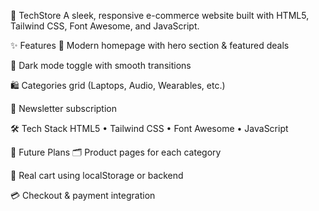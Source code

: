 🛒 TechStore
A sleek, responsive e-commerce website built with HTML5, Tailwind CSS, Font Awesome, and JavaScript.

✨ Features
🚀 Modern homepage with hero section & featured deals

🌙 Dark mode toggle with smooth transitions

🛍️ Categories grid (Laptops, Audio, Wearables, etc.)

📧 Newsletter subscription

🛠 Tech Stack
HTML5 • Tailwind CSS • Font Awesome • JavaScript

🔮 Future Plans
🗂 Product pages for each category

🛒 Real cart using localStorage or backend

💳 Checkout & payment integration
